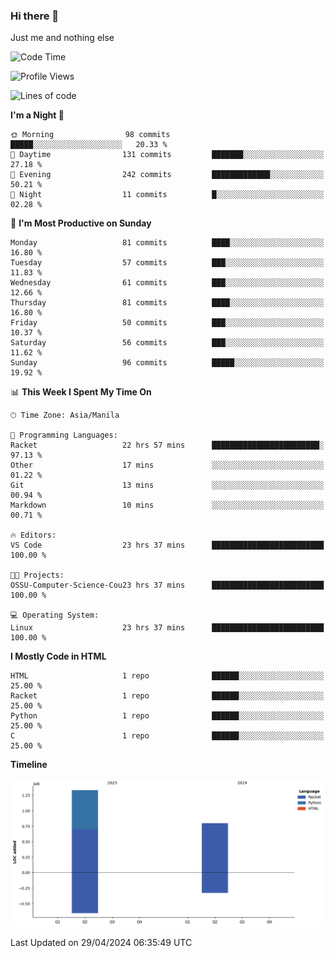 ### Hi there 👋

Just me and nothing else


<!--START_SECTION:waka-->
![Code Time](http://img.shields.io/badge/Code%20Time-185%20hrs%2037%20mins-blue)

![Profile Views](http://img.shields.io/badge/Profile%20Views-5-blue)

![Lines of code](https://img.shields.io/badge/From%20Hello%20World%20I%27ve%20Written-2.1%20million%20lines%20of%20code-blue)

**I'm a Night 🦉** 

```text
🌞 Morning                98 commits          █████░░░░░░░░░░░░░░░░░░░░   20.33 % 
🌆 Daytime                131 commits         ███████░░░░░░░░░░░░░░░░░░   27.18 % 
🌃 Evening                242 commits         █████████████░░░░░░░░░░░░   50.21 % 
🌙 Night                  11 commits          █░░░░░░░░░░░░░░░░░░░░░░░░   02.28 % 
```
📅 **I'm Most Productive on Sunday** 

```text
Monday                   81 commits          ████░░░░░░░░░░░░░░░░░░░░░   16.80 % 
Tuesday                  57 commits          ███░░░░░░░░░░░░░░░░░░░░░░   11.83 % 
Wednesday                61 commits          ███░░░░░░░░░░░░░░░░░░░░░░   12.66 % 
Thursday                 81 commits          ████░░░░░░░░░░░░░░░░░░░░░   16.80 % 
Friday                   50 commits          ███░░░░░░░░░░░░░░░░░░░░░░   10.37 % 
Saturday                 56 commits          ███░░░░░░░░░░░░░░░░░░░░░░   11.62 % 
Sunday                   96 commits          █████░░░░░░░░░░░░░░░░░░░░   19.92 % 
```


📊 **This Week I Spent My Time On** 

```text
🕑︎ Time Zone: Asia/Manila

💬 Programming Languages: 
Racket                   22 hrs 57 mins      ████████████████████████░   97.13 % 
Other                    17 mins             ░░░░░░░░░░░░░░░░░░░░░░░░░   01.22 % 
Git                      13 mins             ░░░░░░░░░░░░░░░░░░░░░░░░░   00.94 % 
Markdown                 10 mins             ░░░░░░░░░░░░░░░░░░░░░░░░░   00.71 % 

🔥 Editors: 
VS Code                  23 hrs 37 mins      █████████████████████████   100.00 % 

🐱‍💻 Projects: 
OSSU-Computer-Science-Cou23 hrs 37 mins      █████████████████████████   100.00 % 

💻 Operating System: 
Linux                    23 hrs 37 mins      █████████████████████████   100.00 % 
```

**I Mostly Code in HTML** 

```text
HTML                     1 repo              ██████░░░░░░░░░░░░░░░░░░░   25.00 % 
Racket                   1 repo              ██████░░░░░░░░░░░░░░░░░░░   25.00 % 
Python                   1 repo              ██████░░░░░░░░░░░░░░░░░░░   25.00 % 
C                        1 repo              ██████░░░░░░░░░░░░░░░░░░░   25.00 % 
```



**Timeline**

![Lines of Code chart](https://raw.githubusercontent.com/brutist/brutist/main/assets/bar_graph.png)


 Last Updated on 29/04/2024 06:35:49 UTC
<!--END_SECTION:waka-->
